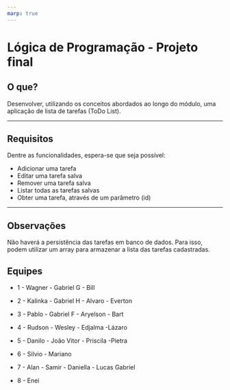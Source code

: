 ```yaml
---
marp: true
---
```


# Lógica de Programação - Projeto final

## O que?

Desenvolver, utilizando os conceitos abordados ao longo do módulo, uma aplicação de lista de tarefas (ToDo List).

---

## Requisitos

Dentre as funcionalidades, espera-se que seja possível:

- Adicionar uma tarefa
- Editar uma tarefa salva
- Remover uma tarefa salva
- Listar todas as tarefas salvas
- Obter uma tarefa, através de um parâmetro (id)

---

## Observações

Não haverá a persistência das tarefas em banco de dados. Para isso, podem utilizar um array para armazenar a lista das tarefas cadastradas.

## Equipes

- 1 - Wagner - Gabriel G - Bill

- 2 - Kalinka - Gabriel H - Alvaro - Everton

- 3 - Pablo - Gabriel F - Aryelson - Bart

- 4 - Rudson - Wesley - Edjalma -Lázaro

- 5 - Danilo - João Vitor - Priscila -Pietra

- 6 - Silvio - Mariano

- 7 - Alan - Samir - Daniella - Lucas Gabriel

- 8 - Enei
